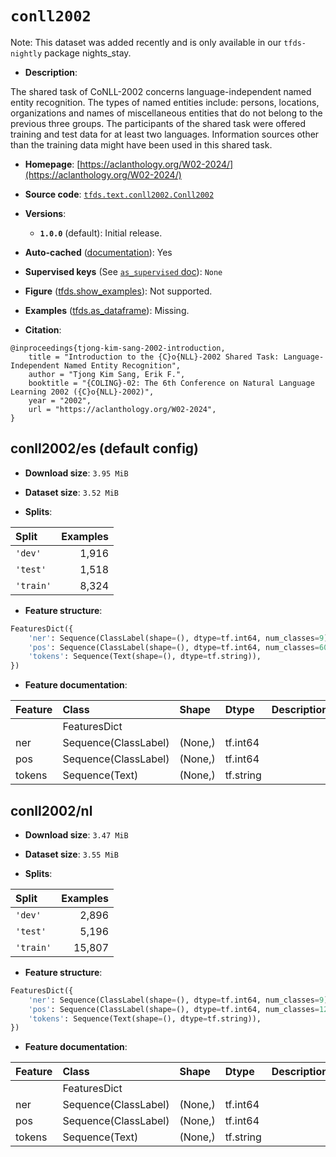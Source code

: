 <div itemscope itemtype="http://schema.org/Dataset">
  <div itemscope itemprop="includedInDataCatalog" itemtype="http://schema.org/DataCatalog">
    <meta itemprop="name" content="TensorFlow Datasets" />
  </div>
  <meta itemprop="name" content="conll2002" />
  <meta itemprop="description" content="The shared task of CoNLL-2002 concerns language-independent named entity&#10;recognition. The types of named entities include: persons, locations,&#10;organizations and names of miscellaneous entities that do not belong to the&#10;previous three groups. The participants of the shared task were offered training&#10;and test data for at least two languages. Information sources other than the&#10;training data might have been used in this shared task.&#10;&#10;To use this dataset:&#10;&#10;```python&#10;import tensorflow_datasets as tfds&#10;&#10;ds = tfds.load(&#x27;conll2002&#x27;, split=&#x27;train&#x27;)&#10;for ex in ds.take(4):&#10;  print(ex)&#10;```&#10;&#10;See [the guide](https://www.tensorflow.org/datasets/overview) for more&#10;informations on [tensorflow_datasets](https://www.tensorflow.org/datasets).&#10;&#10;" />
  <meta itemprop="url" content="https://www.tensorflow.org/datasets/catalog/conll2002" />
  <meta itemprop="sameAs" content="https://aclanthology.org/W02-2024/" />
  <meta itemprop="citation" content="@inproceedings{tjong-kim-sang-2002-introduction,&#10;    title = &quot;Introduction to the {C}o{NLL}-2002 Shared Task: Language-Independent Named Entity Recognition&quot;,&#10;    author = &quot;Tjong Kim Sang, Erik F.&quot;,&#10;    booktitle = &quot;{COLING}-02: The 6th Conference on Natural Language Learning 2002 ({C}o{NLL}-2002)&quot;,&#10;    year = &quot;2002&quot;,&#10;    url = &quot;https://aclanthology.org/W02-2024&quot;,&#10;}" />
</div>

# `conll2002`


Note: This dataset was added recently and is only available in our
`tfds-nightly` package
<span class="material-icons" title="Available only in the tfds-nightly package">nights_stay</span>.

*   **Description**:

The shared task of CoNLL-2002 concerns language-independent named entity
recognition. The types of named entities include: persons, locations,
organizations and names of miscellaneous entities that do not belong to the
previous three groups. The participants of the shared task were offered training
and test data for at least two languages. Information sources other than the
training data might have been used in this shared task.

*   **Homepage**:
    [https://aclanthology.org/W02-2024/](https://aclanthology.org/W02-2024/)

*   **Source code**:
    [`tfds.text.conll2002.Conll2002`](https://github.com/tensorflow/datasets/tree/master/tensorflow_datasets/text/conll2002/conll2002.py)

*   **Versions**:

    *   **`1.0.0`** (default): Initial release.

*   **Auto-cached**
    ([documentation](https://www.tensorflow.org/datasets/performances#auto-caching)):
    Yes

*   **Supervised keys** (See
    [`as_supervised` doc](https://www.tensorflow.org/datasets/api_docs/python/tfds/load#args)):
    `None`

*   **Figure**
    ([tfds.show_examples](https://www.tensorflow.org/datasets/api_docs/python/tfds/visualization/show_examples)):
    Not supported.

*   **Examples**
    ([tfds.as_dataframe](https://www.tensorflow.org/datasets/api_docs/python/tfds/as_dataframe)):
    Missing.

*   **Citation**:

```
@inproceedings{tjong-kim-sang-2002-introduction,
    title = "Introduction to the {C}o{NLL}-2002 Shared Task: Language-Independent Named Entity Recognition",
    author = "Tjong Kim Sang, Erik F.",
    booktitle = "{COLING}-02: The 6th Conference on Natural Language Learning 2002 ({C}o{NLL}-2002)",
    year = "2002",
    url = "https://aclanthology.org/W02-2024",
}
```


## conll2002/es (default config)

*   **Download size**: `3.95 MiB`

*   **Dataset size**: `3.52 MiB`

*   **Splits**:

Split     | Examples
:-------- | -------:
`'dev'`   | 1,916
`'test'`  | 1,518
`'train'` | 8,324

*   **Feature structure**:

```python
FeaturesDict({
    'ner': Sequence(ClassLabel(shape=(), dtype=tf.int64, num_classes=9)),
    'pos': Sequence(ClassLabel(shape=(), dtype=tf.int64, num_classes=60)),
    'tokens': Sequence(Text(shape=(), dtype=tf.string)),
})
```

*   **Feature documentation**:

Feature | Class                | Shape   | Dtype     | Description
:------ | :------------------- | :------ | :-------- | :----------
        | FeaturesDict         |         |           |
ner     | Sequence(ClassLabel) | (None,) | tf.int64  |
pos     | Sequence(ClassLabel) | (None,) | tf.int64  |
tokens  | Sequence(Text)       | (None,) | tf.string |

## conll2002/nl

*   **Download size**: `3.47 MiB`

*   **Dataset size**: `3.55 MiB`

*   **Splits**:

Split     | Examples
:-------- | -------:
`'dev'`   | 2,896
`'test'`  | 5,196
`'train'` | 15,807

*   **Feature structure**:

```python
FeaturesDict({
    'ner': Sequence(ClassLabel(shape=(), dtype=tf.int64, num_classes=9)),
    'pos': Sequence(ClassLabel(shape=(), dtype=tf.int64, num_classes=12)),
    'tokens': Sequence(Text(shape=(), dtype=tf.string)),
})
```

*   **Feature documentation**:

Feature | Class                | Shape   | Dtype     | Description
:------ | :------------------- | :------ | :-------- | :----------
        | FeaturesDict         |         |           |
ner     | Sequence(ClassLabel) | (None,) | tf.int64  |
pos     | Sequence(ClassLabel) | (None,) | tf.int64  |
tokens  | Sequence(Text)       | (None,) | tf.string |
